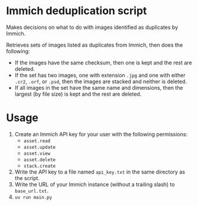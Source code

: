 # Immich deduplication script

Makes decisions on what to do with images identified as duplicates by Immich.

Retrieves sets of images listed as duplicates from Immich, then does the following:
- If the images have the same checksum, then one is kept and the rest are deleted.
- If the set has two images, one with extension `.jpg` and one with either `.cr2`, `.orf`, or `.psd`, then the images are stacked and neither is deleted.
- If all images in the set have the same name and dimensions, then the largest (by file size) is kept and the rest are deleted.

# Usage

1. Create an Immich API key for your user with the following permissions:
   - `asset.read`
   - `asset.update`
   - `asset.view`
   - `asset.delete`
   - `stack.create`
2. Write the API key to a file named `api_key.txt` in the same directory as the script.
3. Write the URL of your Immich instance (without a trailing slash) to `base_url.txt`.
4. `uv run main.py`
